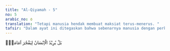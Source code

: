 ```yaml
---
title: "Al-Qiyamah - 5"
no: 5
arabic_no: ٥
translation: "Tetapi manusia hendak membuat maksiat terus-menerus. "
tafsir: "Dalam ayat ini ditegaskan bahwa sebenarnya manusia dengan perkembangan pikirannya menyadari bahwa Allah sanggup berbuat begitu, namun kehendak nafsu mempengaruhi pikirannya. Bahkan manusia itu hendak berbuat maksiat terus-menerus. Sesungguhnya tidak ada manusia yang tidak mengenal kekuasaan Tuhannya, untuk menghidupkan dan menyusun tulang-belulang orang yang sudah mati. Akan tetapi, mereka masih ingin bergelimang dengan berbagai perbuatan maksiat, kemudian menunda-nunda tobat atau menghindarkan diri daripadanya.\n\nSesungguhnya manusia yang seperti ini, menurut Sa'id bin Jubair, suka cepat-cepat memperturutkan kehendak hati dan berbuat apa saja yang diinginkan. Nafsu selalu menggodanya, \"Nanti sajalah aku bertobat; nanti sajalah aku mengerjakan kebaikan.\" Celakanya dia belum sempat tobat dan beramal baik, malaikat maut sudah lebih dahulu mencabut nyawanya. Padahal pada saat itu, ia sedang asyik dalam perbuatan maksiat.\n\nBoleh jadi juga maksud ayat ini adalah bahwa seseorang selalu berangan-angan tentang betapa nikmatnya kalau ia mendapat ini dan itu, mendapat mobil dan rumah mewah atau jabatan yang empuk, dan seterusnya, namun lupa mengingat mati, lupa dengan akan datangnya hari kebangkitan, hari saat diperiksa segala pekerjaannya.\n\nKata-kata liyafjura berarti cenderung kepada yang batil, atau suka menyimpang dari kebenaran. Orang seperti ini ingin hidup bebas seperti binatang. Ia tidak mau dihalangi untuk mengerjakan apa saja dengan teguran akal sehat atau larangan agama yang mengekang keinginannya."
---
```


بَلْ يُرِيْدُ الْاِنْسَانُ لِيَفْجُرَ اَمَامَهٗۚ
